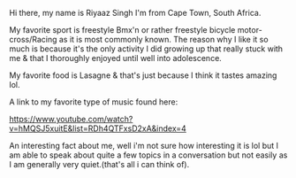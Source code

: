 Hi there, my name is Riyaaz Singh
I'm from Cape Town, South Africa.

My favorite sport is freestyle Bmx'n or rather freestyle bicycle motor-cross/Racing as it is most commonly known.
The reason why I like it so much is because it's the only activity I did growing up that really stuck with me & that I thoroughly enjoyed until well into adolescence.

My favorite food is Lasagne & that's just because I think it tastes amazing lol.

A link to my favorite type of music found here:

https://www.youtube.com/watch?v=hMQSJ5xuitE&list=RDh4QTFxsD2xA&index=4

An interesting fact about me, well i'm not sure how interesting it is lol but I am able to speak about quite a few topics in a conversation but not easily as I am generally very quiet.(that's all i can think of).

